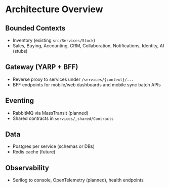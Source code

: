 # Architecture Overview

## Bounded Contexts

- Inventory (existing `src/Services/Stock`)
- Sales, Buying, Accounting, CRM, Collaboration, Notifications, Identity, AI (stubs)

## Gateway (YARP + BFF)

- Reverse proxy to services under `/services/{context}/...`
- BFF endpoints for mobile/web dashboards and mobile sync batch APIs

## Eventing

- RabbitMQ via MassTransit (planned)
- Shared contracts in `services/_shared/Contracts`

## Data

- Postgres per service (schemas or DBs)
- Redis cache (future)

## Observability

- Serilog to console, OpenTelemetry (planned), health endpoints



